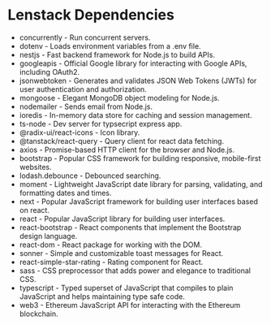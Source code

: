 # Lenstack Dependencies

* concurrently - Run concurrent servers.
* dotenv - Loads environment variables from a .env file.
* nestjs - Fast backend framework for Node.js to build APIs.
* googleapis - Official Google library for interacting with Google APIs, including OAuth2.
* jsonwebtoken - Generates and validates JSON Web Tokens (JWTs) for user authentication and authorization.
* mongoose - Elegant MongoDB object modeling for Node.js.
* nodemailer - Sends email from Node.js.
* ioredis - In-memory data store for caching and session management.
* ts-node - Dev server for typsecript express app.
* @radix-ui/react-icons - Icon library.
* @tanstack/react-query - Query client for react data fetching.
* axios - Promise-based HTTP client for the browser and Node.js.
* bootstrap - Popular CSS framework for building responsive, mobile-first websites.
* lodash.debounce - Debounced searching.
* moment - Lightweight JavaScript date library for parsing, validating, and formatting dates and times.
* next - Popular JavaScript framework for building user interfaces based on react.
* react - Popular JavaScript library for building user interfaces.
* react-bootstrap - React components that implement the Bootstrap design language.
* react-dom - React package for working with the DOM.
* sonner - Simple and customizable toast messages for React.
* react-simple-star-rating - Rating component for React.
* sass - CSS preprocessor that adds power and elegance to traditional CSS.
* typescript - Typed superset of JavaScript that compiles to plain JavaScript and helps maintaining type safe code.
* web3 - Ethereum JavaScript API for interacting with the Ethereum blockchain.